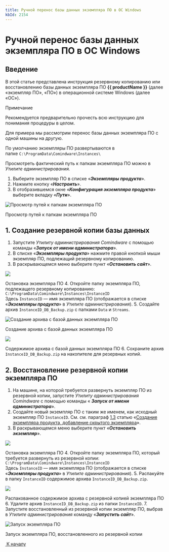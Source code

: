 ```yaml
---
title: Ручной перенос базы данных экземпляра ПО в ОС Windows
kbId: 2154
---
```


# Ручной перенос базы данных экземпляра ПО в ОС Windows

## Введение

В этой статье представлена инструкция резервному копированию или восстановлению базы данных экземпляра ПО **{{ productName }}** (далее «экземпляр ПО», «ПО») в операционной системе Windows (далее «ОС»).

Примечание

Рекомендуется предварительно прочесть всю инструкцию для понимания процедуры в целом.

Для примера мы рассмотрим перенос базы данных экземпляра ПО c одной машины на другую.

По умолчанию экземпляры ПО развертываются в папке `C:\ProgramData\Comindware\Instances\`

Просмотреть фактический путь к папкам экземпляра ПО можно в *Утилите администрирования.*

1. Выберите экземпляр ПО в списке «***Экземпляры продукта***».
2. Нажмите кнопку «***Настроить***».
3. В отобразившемся окне «***Конфигурация экземпляра продукта***» выберите вкладку «***Пути***».

![Просмотр путей к папкам экземпляра ПО](https://kb.comindware.ru/assets/img_63885b8e70846.png)

Просмотр путей к папкам экземпляра ПО

## 1. Создание резервной копии базы данных

1. Запустите *Утилиту администрирования Comindware* с помощью команды «***Запуск от имени администратора***».
2. В списке «***Экземпляры продукта***» нажмите правой кнопкой мыши экземпляр ПО, подлежащий резервному копированию.
3. В раскрывающемся меню выберите пункт «***Остановить сайт***».


![](https://kb.comindware.ru/assets/img_6387604f05db4.png)

Остановка экземпляра ПО
4. Откройте папку экземпляра ПО, подлежащего резервному копированию:   
`C:\ProgramData\Comindware\Instances\InstanceID`   
Здесь `InstanceID` — имя экземпляра ПО (отображается в списке «***Экземпляры продукта***» в *Утилите администрирования*).
5. Создайте архив `InstanceID_DB_Backup.zip` с папками `Data` и `Streams`.


![Создание архива с базой данных экземпляра ПО](https://kb.comindware.ru/assets/img_638761f8a46f3.png)

Создание архива с базой данных экземпляра ПО

![](https://kb.comindware.ru/assets/img_6387625e81e40.png)

Содержимое архива с базой данных экземпляра ПО
6. Сохраните архив `InstanceID_DB_Backup.zip` на накопителе для резервных копий.

## 2. Восстановление резервной копии экземпляра ПО

1. На машине, на которой требуется развернуть экземпляр ПО из резервной копии, запустите *Утилиту администрирования Comindware*  с помощью команды «  ***Запуск от имени администратора***».
2. Создайте новый экземпляр ПО с таким же именем, как исходный экземпляр ПО `InstanceID`. См. см. параграф [1.3](#p1.3) статью «[Создание экземпляра продукта, добавление скрытого экземпляра](https://kb.comindware.ru/article.php?id=2032)».
3. В раскрывающемся меню выберите пункт «***Остановить экземпляр***».

![](https://kb.comindware.ru/assets/img_6387604f05db4.png)

Остановка экземпляра ПО
4. Откройте папку экземпляра ПО, который требуется развернуть из резервной копии:   
`C:\ProgramData\Comindware\Instances\InstanceID`   
Здесь `InstanceID` — имя экземпляра ПО (отображается в списке «***Экземпляры продукта***» в *Утилите администрирования*).
5. Распакуйте в папку `InstanceID` содержимое архива `InstanceID_DB_Backup.zip`.


![](https://kb.comindware.ru/assets/img_6387667cb6fd0.png)

Распакованное содержимое архива с резервной копией экземпляра ПО
6. Удалите архив `InstanceID_DB_Backup.zip` из папки `InstanceID`.
7. Запустите восстановленный из резервной копии экземпляр ПО, выбрав в *Утилите администрирования* команду «***Запустить сайт***».


![Запуск экземпляра ПО](https://kb.comindware.ru/assets/img_6387676681aa3.png)

Запуск экземпляра ПО, восстановленного из резервной копии

 [*‌* К началу](#) 

